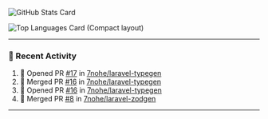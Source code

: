 ![GitHub Stats Card](https://github-readme-stats.vercel.app/api?username=7nohe&count_private=true&theme=react)

![Top Languages Card (Compact layout)](https://github-readme-stats.vercel.app/api/top-langs/?username=7nohe&layout=compact&theme=react)

---

### :koala: Recent Activity

<!--START_SECTION:activity-->
1. 💪 Opened PR [#17](https://github.com/7nohe/laravel-typegen/pull/17) in [7nohe/laravel-typegen](https://github.com/7nohe/laravel-typegen)
2. 🎉 Merged PR [#16](https://github.com/7nohe/laravel-typegen/pull/16) in [7nohe/laravel-typegen](https://github.com/7nohe/laravel-typegen)
3. 💪 Opened PR [#16](https://github.com/7nohe/laravel-typegen/pull/16) in [7nohe/laravel-typegen](https://github.com/7nohe/laravel-typegen)
4. 🎉 Merged PR [#8](https://github.com/7nohe/laravel-zodgen/pull/8) in [7nohe/laravel-zodgen](https://github.com/7nohe/laravel-zodgen)
<!--END_SECTION:activity-->

---
